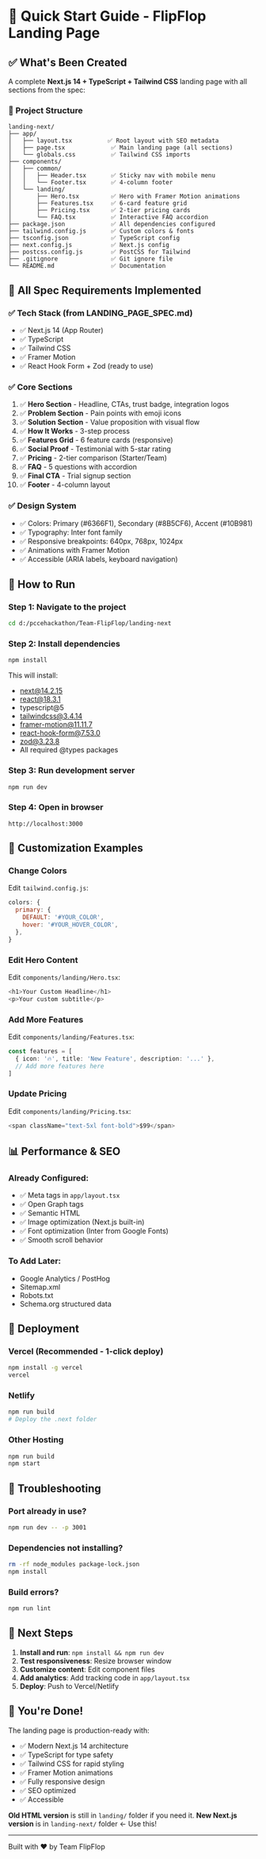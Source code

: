 # 🚀 Quick Start Guide - FlipFlop Landing Page

## ✅ What's Been Created

A complete **Next.js 14 + TypeScript + Tailwind CSS** landing page with all sections from the spec:

### 📁 Project Structure
```
landing-next/
├── app/
│   ├── layout.tsx          ✅ Root layout with SEO metadata
│   ├── page.tsx             ✅ Main landing page (all sections)
│   └── globals.css          ✅ Tailwind CSS imports
├── components/
│   ├── common/
│   │   ├── Header.tsx       ✅ Sticky nav with mobile menu
│   │   └── Footer.tsx       ✅ 4-column footer
│   └── landing/
│       ├── Hero.tsx         ✅ Hero with Framer Motion animations
│       ├── Features.tsx     ✅ 6-card feature grid
│       ├── Pricing.tsx      ✅ 2-tier pricing cards
│       └── FAQ.tsx          ✅ Interactive FAQ accordion
├── package.json             ✅ All dependencies configured
├── tailwind.config.js       ✅ Custom colors & fonts
├── tsconfig.json            ✅ TypeScript config
├── next.config.js           ✅ Next.js config
├── postcss.config.js        ✅ PostCSS for Tailwind
├── .gitignore               ✅ Git ignore file
└── README.md                ✅ Documentation
```

## 🎯 All Spec Requirements Implemented

### ✅ Tech Stack (from LANDING_PAGE_SPEC.md)
- ✅ Next.js 14 (App Router)
- ✅ TypeScript
- ✅ Tailwind CSS
- ✅ Framer Motion
- ✅ React Hook Form + Zod (ready to use)

### ✅ Core Sections
1. ✅ **Hero Section** - Headline, CTAs, trust badge, integration logos
2. ✅ **Problem Section** - Pain points with emoji icons
3. ✅ **Solution Section** - Value proposition with visual flow
4. ✅ **How It Works** - 3-step process
5. ✅ **Features Grid** - 6 feature cards (responsive)
6. ✅ **Social Proof** - Testimonial with 5-star rating
7. ✅ **Pricing** - 2-tier comparison (Starter/Team)
8. ✅ **FAQ** - 5 questions with accordion
9. ✅ **Final CTA** - Trial signup section
10. ✅ **Footer** - 4-column layout

### ✅ Design System
- ✅ Colors: Primary (#6366F1), Secondary (#8B5CF6), Accent (#10B981)
- ✅ Typography: Inter font family
- ✅ Responsive breakpoints: 640px, 768px, 1024px
- ✅ Animations with Framer Motion
- ✅ Accessible (ARIA labels, keyboard navigation)

## 🏃 How to Run

### Step 1: Navigate to the project
```bash
cd d:/pccehackathon/Team-FlipFlop/landing-next
```

### Step 2: Install dependencies
```bash
npm install
```

This will install:
- next@14.2.15
- react@18.3.1
- typescript@5
- tailwindcss@3.4.14
- framer-motion@11.11.7
- react-hook-form@7.53.0
- zod@3.23.8
- All required @types packages

### Step 3: Run development server
```bash
npm run dev
```

### Step 4: Open in browser
```
http://localhost:3000
```

## 🎨 Customization Examples

### Change Colors
Edit `tailwind.config.js`:
```javascript
colors: {
  primary: {
    DEFAULT: '#YOUR_COLOR',
    hover: '#YOUR_HOVER_COLOR',
  },
}
```

### Edit Hero Content
Edit `components/landing/Hero.tsx`:
```typescript
<h1>Your Custom Headline</h1>
<p>Your custom subtitle</p>
```

### Add More Features
Edit `components/landing/Features.tsx`:
```typescript
const features = [
  { icon: '🔥', title: 'New Feature', description: '...' },
  // Add more features here
]
```

### Update Pricing
Edit `components/landing/Pricing.tsx`:
```typescript
<span className="text-5xl font-bold">$99</span>
```

## 📊 Performance & SEO

### Already Configured:
- ✅ Meta tags in `app/layout.tsx`
- ✅ Open Graph tags
- ✅ Semantic HTML
- ✅ Image optimization (Next.js built-in)
- ✅ Font optimization (Inter from Google Fonts)
- ✅ Smooth scroll behavior

### To Add Later:
- Google Analytics / PostHog
- Sitemap.xml
- Robots.txt
- Schema.org structured data

## 🚢 Deployment

### Vercel (Recommended - 1-click deploy)
```bash
npm install -g vercel
vercel
```

### Netlify
```bash
npm run build
# Deploy the .next folder
```

### Other Hosting
```bash
npm run build
npm start
```

## 🐛 Troubleshooting

### Port already in use?
```bash
npm run dev -- -p 3001
```

### Dependencies not installing?
```bash
rm -rf node_modules package-lock.json
npm install
```

### Build errors?
```bash
npm run lint
```

## 📝 Next Steps

1. **Install and run**: `npm install && npm run dev`
2. **Test responsiveness**: Resize browser window
3. **Customize content**: Edit component files
4. **Add analytics**: Add tracking code in `app/layout.tsx`
5. **Deploy**: Push to Vercel/Netlify

## 🎉 You're Done!

The landing page is production-ready with:
- ✅ Modern Next.js 14 architecture
- ✅ TypeScript for type safety
- ✅ Tailwind CSS for rapid styling
- ✅ Framer Motion animations
- ✅ Fully responsive design
- ✅ SEO optimized
- ✅ Accessible

**Old HTML version** is still in `landing/` folder if you need it.
**New Next.js version** is in `landing-next/` folder ← Use this!

---

Built with ❤️ by Team FlipFlop
